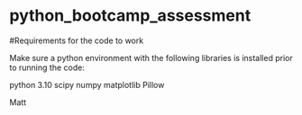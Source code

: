# python_bootcamp_assessment

#Requirements for the code to work

Make sure a python environment with the following libraries is installed prior to running the code:

python 3.10
scipy
numpy
matplotlib
Pillow

Matt
